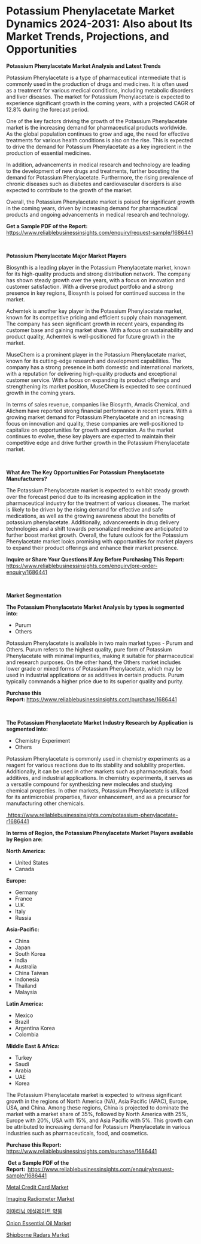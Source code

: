 <p><h1>Potassium Phenylacetate Market Dynamics 2024-2031: Also about Its Market Trends, Projections, and Opportunities</h1></p><p><strong>Potassium Phenylacetate Market Analysis and Latest Trends</strong></p>
<p><p>Potassium Phenylacetate is a type of pharmaceutical intermediate that is commonly used in the production of drugs and medicines. It is often used as a treatment for various medical conditions, including metabolic disorders and liver diseases. The market for Potassium Phenylacetate is expected to experience significant growth in the coming years, with a projected CAGR of 12.8% during the forecast period.</p><p>One of the key factors driving the growth of the Potassium Phenylacetate market is the increasing demand for pharmaceutical products worldwide. As the global population continues to grow and age, the need for effective treatments for various health conditions is also on the rise. This is expected to drive the demand for Potassium Phenylacetate as a key ingredient in the production of essential medicines.</p><p>In addition, advancements in medical research and technology are leading to the development of new drugs and treatments, further boosting the demand for Potassium Phenylacetate. Furthermore, the rising prevalence of chronic diseases such as diabetes and cardiovascular disorders is also expected to contribute to the growth of the market.</p><p>Overall, the Potassium Phenylacetate market is poised for significant growth in the coming years, driven by increasing demand for pharmaceutical products and ongoing advancements in medical research and technology.</p></p>
<p><strong>Get a Sample PDF of the Report:&nbsp;</strong> <a href="https://www.reliablebusinessinsights.com/enquiry/request-sample/1686441">https://www.reliablebusinessinsights.com/enquiry/request-sample/1686441</a></p>
<p>&nbsp;</p>
<p><strong>Potassium Phenylacetate Major Market Players</strong></p>
<p><p>Biosynth is a leading player in the Potassium Phenylacetate market, known for its high-quality products and strong distribution network. The company has shown steady growth over the years, with a focus on innovation and customer satisfaction. With a diverse product portfolio and a strong presence in key regions, Biosynth is poised for continued success in the market.</p><p>Achemtek is another key player in the Potassium Phenylacetate market, known for its competitive pricing and efficient supply chain management. The company has seen significant growth in recent years, expanding its customer base and gaining market share. With a focus on sustainability and product quality, Achemtek is well-positioned for future growth in the market.</p><p>MuseChem is a prominent player in the Potassium Phenylacetate market, known for its cutting-edge research and development capabilities. The company has a strong presence in both domestic and international markets, with a reputation for delivering high-quality products and exceptional customer service. With a focus on expanding its product offerings and strengthening its market position, MuseChem is expected to see continued growth in the coming years.</p><p>In terms of sales revenue, companies like Biosynth, Amadis Chemical, and Alichem have reported strong financial performance in recent years. With a growing market demand for Potassium Phenylacetate and an increasing focus on innovation and quality, these companies are well-positioned to capitalize on opportunities for growth and expansion. As the market continues to evolve, these key players are expected to maintain their competitive edge and drive further growth in the Potassium Phenylacetate market.</p></p>
<p>&nbsp;</p>
<p><strong>What Are The Key Opportunities For Potassium Phenylacetate Manufacturers?</strong></p>
<p><p>The Potassium Phenylacetate market is expected to exhibit steady growth over the forecast period due to its increasing application in the pharmaceutical industry for the treatment of various diseases. The market is likely to be driven by the rising demand for effective and safe medications, as well as the growing awareness about the benefits of potassium phenylacetate. Additionally, advancements in drug delivery technologies and a shift towards personalized medicine are anticipated to further boost market growth. Overall, the future outlook for the Potassium Phenylacetate market looks promising with opportunities for market players to expand their product offerings and enhance their market presence.</p></p>
<p><strong>Inquire or Share Your Questions If Any Before Purchasing This Report:</strong> <a href="https://www.reliablebusinessinsights.com/enquiry/pre-order-enquiry/1686441">https://www.reliablebusinessinsights.com/enquiry/pre-order-enquiry/1686441</a></p>
<p>&nbsp;</p>
<p><strong>Market Segmentation</strong></p>
<p><strong>The Potassium Phenylacetate Market Analysis by types is segmented into:</strong></p>
<p><ul><li>Purum</li><li>Others</li></ul></p>
<p><p>Potassium Phenylacetate is available in two main market types - Purum and Others. Purum refers to the highest quality, pure form of Potassium Phenylacetate with minimal impurities, making it suitable for pharmaceutical and research purposes. On the other hand, the Others market includes lower grade or mixed forms of Potassium Phenylacetate, which may be used in industrial applications or as additives in certain products. Purum typically commands a higher price due to its superior quality and purity.</p></p>
<p><strong>Purchase this Report:&nbsp;</strong><a href="https://www.reliablebusinessinsights.com/purchase/1686441">https://www.reliablebusinessinsights.com/purchase/1686441</a></p>
<p>&nbsp;</p>
<p><strong>The Potassium Phenylacetate Market Industry Research by Application is segmented into:</strong></p>
<p><ul><li>Chemistry Experiment</li><li>Others</li></ul></p>
<p><p>Potassium Phenylacetate is commonly used in chemistry experiments as a reagent for various reactions due to its stability and solubility properties. Additionally, it can be used in other markets such as pharmaceuticals, food additives, and industrial applications. In chemistry experiments, it serves as a versatile compound for synthesizing new molecules and studying chemical properties. In other markets, Potassium Phenylacetate is utilized for its antimicrobial properties, flavor enhancement, and as a precursor for manufacturing other chemicals.</p></p>
<p><a href="https://www.reliablebusinessinsights.com/potassium-phenylacetate-r1686441">&nbsp;https://www.reliablebusinessinsights.com/potassium-phenylacetate-r1686441</a></p>
<p><strong>In terms of Region, the Potassium Phenylacetate Market Players available by Region are:</strong></p>
<p>
    <p> <strong> North America: </strong>
        <ul>
            <li>United States</li>
            <li>Canada</li>
        </ul>
        </p> 
    <p> <strong> Europe: </strong>
        <ul>
            <li>Germany</li>
            <li>France</li>
            <li>U.K.</li>
            <li>Italy</li>
            <li>Russia</li>
        </ul>
        </p> 
    <p> <strong> Asia-Pacific: </strong>
        <ul>
            <li>China</li>
            <li>Japan</li>
            <li>South Korea</li>
            <li>India</li>
            <li>Australia</li>
            <li>China Taiwan</li>
            <li>Indonesia</li>
            <li>Thailand</li>
            <li>Malaysia</li>
        </ul>
        </p> 
    <p> <strong> Latin America: </strong>
        <ul>
            <li>Mexico</li>
            <li>Brazil</li>
            <li>Argentina Korea</li>
            <li>Colombia</li>
        </ul>
        </p> 
    <p> <strong> Middle East & Africa: </strong>
        <ul>
            <li>Turkey</li>
            <li>Saudi</li>
            <li>Arabia</li>
            <li>UAE</li>
            <li>Korea</li>
        </ul>
    </p>
    </p>
<p><p>The Potassium Phenylacetate market is expected to witness significant growth in the regions of North America (NA), Asia Pacific (APAC), Europe, USA, and China. Among these regions, China is projected to dominate the market with a market share of 35%, followed by North America with 25%, Europe with 20%, USA with 15%, and Asia Pacific with 5%. This growth can be attributed to increasing demand for Potassium Phenylacetate in various industries such as pharmaceuticals, food, and cosmetics.</p></p>
<p><strong>Purchase this Report: </strong><a href="https://www.reliablebusinessinsights.com/purchase/1686441">https://www.reliablebusinessinsights.com/purchase/1686441</a></p>
<p>&nbsp;<strong>Get a Sample PDF of the Report:&nbsp;&nbsp;</strong><a href="https://www.reliablebusinessinsights.com/enquiry/request-sample/1686441">https://www.reliablebusinessinsights.com/enquiry/request-sample/1686441</a></p>
<p><strong></strong></p>
<p><p><a href="https://github.com/jerrycopelandthomaswsqd8q/Market-Research-Report-List-3/blob/main/metal-credit-card-market.md">Metal Credit Card Market</a></p><p><a href="https://issuu.com/reportprime-2/docs/imaging-radiometer-market-size-2030.pptx">Imaging Radiometer Market</a></p><p><a href="https://github.com/joyliyu/Market-Research-Report-List-1/blob/main/4815669105988.md">이마티닙 메실레이트 약물</a></p><p><a href="https://github.com/brenzgnarento/Market-Research-Report-List-2/blob/main/onion-essential-oil-market.md">Onion Essential Oil Market</a></p><p><a href="https://issuu.com/reportprime-2/docs/shipborne-radars-market-size-2030.pptx">Shipborne Radars Market</a></p></p>